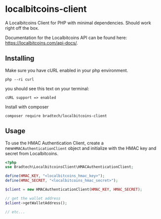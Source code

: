 # localbitcoins-client

A Localbitcoins Client for PHP with minimal dependencies. Should work
right off the box.

Documentation for the Localbitcoins API can be found here: <https://localbitcoins.com/api-docs/>.

## Installing

Make sure you have cURL enabled in your php environment.

```console
php --ri curl
```

you should see this text on your terminal:

`
cURL support => enabled
`

Install with composer

```console
composer require bradtech/localbitcoins-client
```

## Usage

To use the HMAC Authentication Client, create a new`HMACAuthenticationClient` object and
initialize with the HMAC key and secret from Localbitcoins.

```php
<?php
use Bradtech\LocalbitcoinsClient\HMACAuthenticationClient;

define(HMAC_KEY, "<localbitcoins_hmac_key>");
define(HMAC_SECRET, "<localbitcoins_hmac_secret>");

$client = new HMACAuthenticationClient(HMAC_KEY, HMAC_SECRET);

// get the wallet address
$client->getWalletAddress();

// etc...

```
